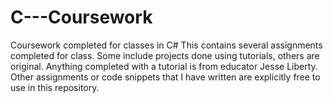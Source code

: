 # C---Coursework
Coursework completed for classes in C#
This contains several assignments completed for class. Some include projects done using tutorials, others are original. Anything completed with a tutorial is from educator Jesse Liberty. Other assignments or code snippets that I have written are explicitly free to use in this repository. 
